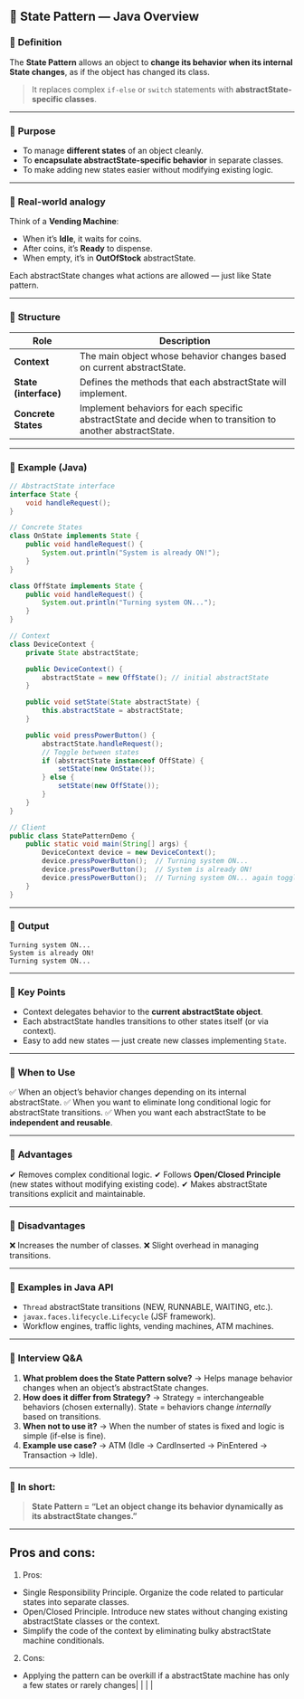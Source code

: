 ## 🎯 **State Pattern — Java Overview**

### 🔹 **Definition**

The **State Pattern** allows an object to **change its behavior when its internal State changes**, as if the object has changed its class.

> It replaces complex `if-else` or `switch` statements with **abstractState-specific classes**.

---

### 🔹 **Purpose**

* To manage **different states** of an object cleanly.
* To **encapsulate abstractState-specific behavior** in separate classes.
* To make adding new states easier without modifying existing logic.

---

### 🔹 **Real-world analogy**

Think of a **Vending Machine**:

* When it’s **Idle**, it waits for coins.
* After coins, it’s **Ready** to dispense.
* When empty, it’s in **OutOfStock** abstractState.

Each abstractState changes what actions are allowed — just like State pattern.

---

### 🔹 **Structure**

| Role                  | Description                                                                                 |
| --------------------- | ------------------------------------------------------------------------------------------- |
| **Context**           | The main object whose behavior changes based on current abstractState.                              |
| **State (interface)** | Defines the methods that each abstractState will implement.                                         |
| **Concrete States**   | Implement behaviors for each specific abstractState and decide when to transition to another abstractState. |

---

### 🔹 **Example (Java)**

```java
// AbstractState interface
interface State {
    void handleRequest();
}

// Concrete States
class OnState implements State {
    public void handleRequest() {
        System.out.println("System is already ON!");
    }
}

class OffState implements State {
    public void handleRequest() {
        System.out.println("Turning system ON...");
    }
}

// Context
class DeviceContext {
    private State abstractState;

    public DeviceContext() {
        abstractState = new OffState(); // initial abstractState
    }

    public void setState(State abstractState) {
        this.abstractState = abstractState;
    }

    public void pressPowerButton() {
        abstractState.handleRequest();
        // Toggle between states
        if (abstractState instanceof OffState) {
            setState(new OnState());
        } else {
            setState(new OffState());
        }
    }
}

// Client
public class StatePatternDemo {
    public static void main(String[] args) {
        DeviceContext device = new DeviceContext();
        device.pressPowerButton();  // Turning system ON...
        device.pressPowerButton();  // System is already ON!
        device.pressPowerButton();  // Turning system ON... again toggled
    }
}
```

---

### 🔹 **Output**

```
Turning system ON...
System is already ON!
Turning system ON...
```

---

### 🔹 **Key Points**

* Context delegates behavior to the **current abstractState object**.
* Each abstractState handles transitions to other states itself (or via context).
* Easy to add new states — just create new classes implementing `State`.

---

### 🔹 **When to Use**

✅ When an object’s behavior changes depending on its internal abstractState.
✅ When you want to eliminate long conditional logic for abstractState transitions.
✅ When you want each abstractState to be **independent and reusable**.

---

### 🔹 **Advantages**

✔ Removes complex conditional logic.
✔ Follows **Open/Closed Principle** (new states without modifying existing code).
✔ Makes abstractState transitions explicit and maintainable.

---

### 🔹 **Disadvantages**

❌ Increases the number of classes.
❌ Slight overhead in managing transitions.

---

### 🔹 **Examples in Java API**

* `Thread` abstractState transitions (NEW, RUNNABLE, WAITING, etc.).
* `javax.faces.lifecycle.Lifecycle` (JSF framework).
* Workflow engines, traffic lights, vending machines, ATM machines.

---

### 🔹 **Interview Q&A**

1. **What problem does the State Pattern solve?**
   → Helps manage behavior changes when an object’s abstractState changes.
2. **How does it differ from Strategy?**
   → Strategy = interchangeable behaviors (chosen externally).
   State = behaviors change *internally* based on transitions.
3. **When not to use it?**
   → When the number of states is fixed and logic is simple (if-else is fine).
4. **Example use case?**
   → ATM (Idle → CardInserted → PinEntered → Transaction → Idle).

---

### 🧠 **In short:**

> **State Pattern = “Let an object change its behavior dynamically as its abstractState changes.”**

---

## Pros and cons:


1. Pros:

- Single Responsibility Principle. Organize the code related to particular states into separate classes.
- Open/Closed Principle. Introduce new states without changing existing abstractState classes or the context.
- Simplify the code of the context by eliminating bulky abstractState machine conditionals.

2. Cons:

- Applying the pattern can be overkill if a abstractState machine has only a few states or rarely changes|   |   |   |